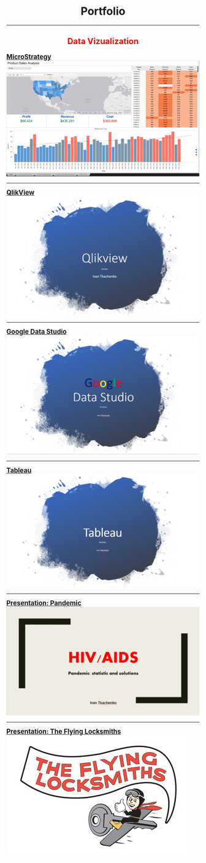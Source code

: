 <h1 style="text-align: center;"><span style="color= blue;"><strong>Portfolio</strong></span></h1>

---
<h2 style="text-align: center;"><span style="color: red;"><strong>Data Vizualization</strong></span></h2>


<strong><span style="font-size:120%">[MicroStrategy](/sample_page)</span></strong>
<img src="images/Micro.PNG"/>

---
<strong><span style="font-size:120%">[QlikView](/pdf/Qlik.pdf)</span></strong>
<img src="images/Qlik.PNG"/>

---
<strong><span style="font-size:120%">[Google Data Studio](/pdf/Google1.pdf)</span></strong>
<img src="images/Google.PNG"/>

---
<strong><span style="font-size:120%">[Tableau](/pdf/Tableau.pdf)</span></strong>
<img src="images/Tab.PNG"/>

---
<strong><span style="font-size:120%">[Presentation: Pandemic](/pdf/Pan.pdf)</span></strong>
<img src="images/HIV.PNG"/>

---
<strong><span style="font-size:120%">[Presentation: The Flying Locksmiths](/pdf/Lock.pdf)</span></strong>
<img src="images/Lock2.png"/>








